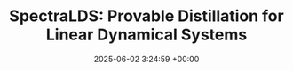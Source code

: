 ---
layout: post
title:  "SpectraLDS: Provable Distillation for Linear Dynamical Systems"
date:   2025-06-02 3:24:59 +00:00
image: /images/spectralds.png
categories: investigations
authors: "<b>Devan Shah</b>, Shlomo Fortgang, Sofiia Druchyna, Elad Hazan"
venue: Preprint
paper: https://arxiv.org/pdf/2505.17868
code: https://github.com/dshah02/SpectraLDS
slides: /pdfs/spectralds_slides.pdf
site: /spectralds.io
highlight: True
# excerpt: We present the first provable method for identifying symmetric linear dynamical systems (LDS) with accuracy guarantees that are independent of the systems' state dimension or effective memory. We evaluate our method, SpectraLDS, as a component in sequence prediction architectures and demonstrate that accuracy is preserved while inference efficiency is improved on tasks such as language modeling.
---